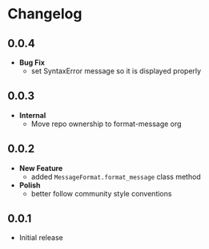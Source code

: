 # Changelog

## 0.0.4

* **Bug Fix**
  * set SyntaxError message so it is displayed properly

## 0.0.3

* **Internal**
  * Move repo ownership to format-message org

## 0.0.2

* **New Feature**
  * added `MessageFormat.format_message` class method
* **Polish**
  * better follow community style conventions

## 0.0.1

* Initial release
